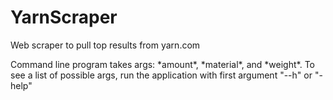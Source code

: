# YarnScraper
Web scraper to pull top results from yarn.com
<p>Command line program takes args: *amount*, *material*, and *weight*.  To see a list of possible args, run the application with first argument "--h" or "-help"</p>
